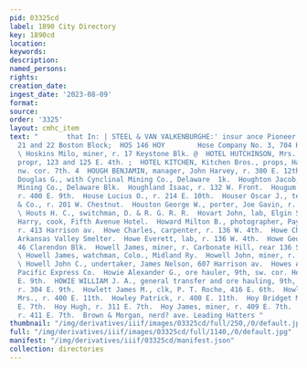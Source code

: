 ```yaml
---
pid: 03325cd
label: 1890 City Directory
key: 1890cd
location: 
keywords: 
description: 
named_persons: 
rights: 
creation_date: 
ingest_date: '2023-08-09'
format: 
source: 
order: '3325'
layout: cmhc_item
text: "       that In: | STEEL & VAN VALKENBURGHE:' insur ance Pioneer Insurance Agency,
  21 and 22 Boston Block;  HOS 146 HOY        Hose Company No. 3, 704 Harrison av.
  \ Hoskins Milo, miner, r. 17 Keystone Blk. @  HOTEL HUTCHINSON, Mrs. J. E. McGee,
  propr, 123 and 125 E. 4th. ;  HOTEL KITCHEN, Kitchen Bros., props, Harrison av,
  nw. cor. 7th. 4  HOUGH BENJAMIN, manager, John Harvey, r. 300 E. 12th.  Houghton
  Douglas G., with Cynclinal Mining Co., Delaware  1k.  Houghton Jacob, pres’t, Synclinal
  Mining Co., Delaware Blk.  Houghland Isaac, r. 132 W. Front.  Hougum John C. Rey.,
  r. 400 E. 9th.  House Lucius O., r. 214 E. 10th.  Houser Oscar J., teamster, Pierce
  & Co., r. 201 W. Chestnut.  Houston George W., porter, Joe Gavin, r. 116 E. 7th.
  \ Houts H. C., switchman, D. & R. G. R. R.  Hovart John, lab, Elgin Smelter.  Howard
  Harry, cook, Fifth Avenue Hotel.  Howard Milton B., photographer, Payne & Stockdorf,
  r. 413 Harrison av.  Howe Charles, carpenter, r. 136 W. 4th.  Howe Charles, wks.
  Arkansas Valley Smelter.  Howe Everett, lab, r. 136 W. 4th.  Howe George C., r.
  46 Clarendon Blk.  Howell James, miner, r. Carbonate Hill, rear 136 S. Toledo av.
  \ Howell James, watchman, Colo., Midland Ry.  Howell John, miner, r. 302 E. 6th.
  \ Howell John C., undertaker, James Nelson, 607 Harrison av.  Howes A. W., messenger,
  Pacific Express Co.  Howie Alexander G., ore hauler, 9th, sw. cor. Hemlock, r. 304
  E. 9th.  HOWIE WILLIAM J. A., general transfer and ore hauling, 9th, ww. cor. Hemlock,
  r. 304 E. 9th.  Howlett James M., clk, P. T. Roche, 416 E. 6th.  Howley Catherine
  Mrs., r. 400 E. 11th.  Howley Patrick, r. 400 E. 11th.  Hoy Bridget Mrs., r. 409
  E. 7th.  Hoy Hugh, r. 311 E. 7th.  Hoy James, miner, r. 409 E. 7th.  Hoy John, miner,
  r. 411 E. 7th.  Brown & Morgan, nerd? ave. Leading Hatters "
thumbnail: "/img/derivatives/iiif/images/03325cd/full/250,/0/default.jpg"
full: "/img/derivatives/iiif/images/03325cd/full/1140,/0/default.jpg"
manifest: "/img/derivatives/iiif/03325cd/manifest.json"
collection: directories
---
```

